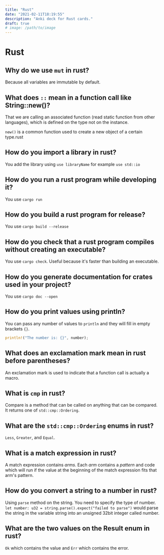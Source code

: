 ```yaml
---
title: "Rust"
date: "2021-02-11T18:19:55"
description: "Anki deck for Rust cards."
draft: true
# image: /path/to/image
---
```


# Rust

## Why do we use `mut` in rust?

Because all variables are immutable by default.

## What does `::` mean in a function call like String::new()?

That we are calling an associated function (read static function from other languages), which is defined on the type not on the instance.

`new()` is a common function used to create a new object of a certain type.rust

## How do you import a library in rust?

You add the library using `use libraryName` for example `use std::io`

## How do you run a rust program while developing it?

You use `cargo run`

## How do you build a rust program for release?

You use `cargo build --release`

## How do you check that a rust program compiles without creating an executable?

You use `cargo check`.
Useful because it's faster than building an executable.

## How do you generate documentation for crates used in your project?

You use `cargo doc --open`

## How do you print values using println?

You can pass any number of values to `println` and they will fill in empty brackets `{}`.

```rust
println!("The number is: {}", number);
```

## What does an exclamation mark mean in rust before parentheses?

An exclamation mark is used to indicate that a function call is actually a macro.

## What is `cmp` in rust?

Compare is a method that can be called on anything that can be compared. It returns one of `std::cmp::Ordering`.

## What are the `std::cmp::Ordering` enums in rust?

`Less`, `Greater`, and `Equal`.


## What is a match expression in rust?

A match expression contains *arms*.
Each *arm* contains a *pattern* and code which will run if the value at the beginning of the match expression fits that arm's pattern.

## How do you convert a string to a number in rust?

Using `parse` method on the string.
You need to specify the type of number.
`let number: u32 = string.parse().expect("failed to parse")` would parse the string in the variable string into an unsigned 32bit integer called number.

## What are the two values on the Result enum in rust?

`Ok` which contains the value and `Err` which contains the error.